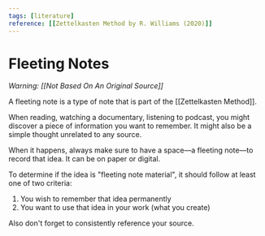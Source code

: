 ```yaml
---
tags: [literature]
reference: [[Zettelkasten Method by R. Williams (2020)]]
---
```


# Fleeting Notes

*Warning: [[Not Based On An Original Source]]*

A fleeting note is a type of note that is part of the [[Zettelkasten Method]].

When reading, watching a documentary, listening to podcast, you might discover a piece of information you want to remember. It might also be a simple thought unrelated to any source.

When it happens, always make sure to have a space—a fleeting note—to record that idea. It can be on paper or digital.

To determine if the idea is "fleeting note material", it should follow at least one of two criteria:
1. You wish to remember that idea permanently
2. You want to use that idea in your work (what you create)

Also don't forget to consistently reference your source.

[//begin]: # "Autogenerated link references for markdown compatibility"
[not-based-on-an-original-source]: ../1-fleeting/not-based-on-an-original-source "Not Based On An Original Source"
[zettelkasten-method]: ../1-fleeting/zettelkasten-method "Zettelkasten Method"
[//end]: # "Autogenerated link references"